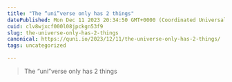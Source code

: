 ```yaml
---
title: "The “uni”verse only has 2 things"
datePublished: Mon Dec 11 2023 20:34:50 GMT+0000 (Coordinated Universal Time)
cuid: clv8wjxcf000l08jpckgn53f9
slug: the-universe-only-has-2-things
canonical: https://quni.io/2023/12/11/the-universe-only-has-2-things/
tags: uncategorized

---
```


> The “uni”verse only has 2 things